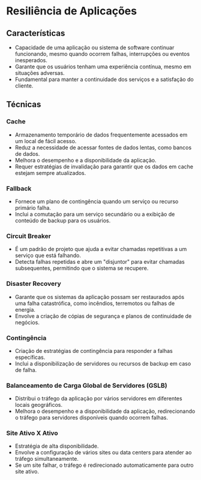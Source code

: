 # Resiliência de Aplicações

## Características

- Capacidade de uma aplicação ou sistema de software continuar funcionando, mesmo quando ocorrem falhas, interrupções ou eventos inesperados.
- Garante que os usuários tenham uma experiência contínua, mesmo em situações adversas.
- Fundamental para manter a continuidade dos serviços e a satisfação do cliente.

## Técnicas

### Cache

- Armazenamento temporário de dados frequentemente acessados em um local de fácil acesso.
- Reduz a necessidade de acessar fontes de dados lentas, como bancos de dados.
- Melhora o desempenho e a disponibilidade da aplicação.
- Requer estratégias de invalidação para garantir que os dados em cache estejam sempre atualizados.

### Fallback

- Fornece um plano de contingência quando um serviço ou recurso primário falha.
- Inclui a comutação para um serviço secundário ou a exibição de conteúdo de backup para os usuários.

### Circuit Breaker

- É um padrão de projeto que ajuda a evitar chamadas repetitivas a um serviço que está falhando.
- Detecta falhas repetidas e abre um "disjuntor" para evitar chamadas subsequentes, permitindo que o sistema se recupere.

### Disaster Recovery

- Garante que os sistemas da aplicação possam ser restaurados após uma falha catastrófica, como incêndios, terremotos ou falhas de energia.
- Envolve a criação de cópias de segurança e planos de continuidade de negócios.

### Contingência

- Criação de estratégias de contingência para responder a falhas específicas.
- Inclui a disponibilização de servidores ou recursos de backup em caso de falha.

### Balanceamento de Carga Global de Servidores (GSLB)

- Distribui o tráfego da aplicação por vários servidores em diferentes locais geográficos.
- Melhora o desempenho e a disponibilidade da aplicação, redirecionando o tráfego para servidores disponíveis quando ocorrem falhas.

### Site Ativo X Ativo

- Estratégia de alta disponibilidade.
- Envolve a configuração de vários sites ou data centers para atender ao tráfego simultaneamente.
- Se um site falhar, o tráfego é redirecionado automaticamente para outro site ativo.
